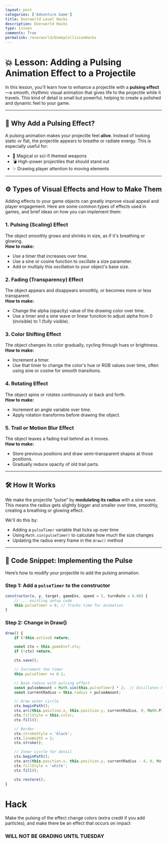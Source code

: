 ```yaml
---
layout: post
categories: ['Adventure Game']
title: Overworld Level Hacks
description: Overworld Hacks
type: issues
comments: True
permalink: /overworld/EnemyCollisionHacks
---
```


# 💥 Lesson: Adding a Pulsing Animation Effect to a Projectile

In this lesson, you'll learn how to enhance a projectile with a **pulsing effect**—a smooth, rhythmic visual animation that gives life to the projectile while it travels. This kind of detail is small but powerful, helping to create a polished and dynamic feel to your game.

---

## 🎯 Why Add a Pulsing Effect?

A pulsing animation makes your projectile feel **alive**. Instead of looking static or flat, the projectile appears to breathe or radiate energy. This is especially useful for:

- 🔮 Magical or sci-fi themed weapons
- 💣 High-power projectiles that should stand out
- ✨ Drawing player attention to moving elements

---

## ⚙️ Types of Visual Effects and How to Make Them

Adding effects to your game objects can greatly improve visual appeal and player engagement. Here are some common types of effects used in games, and brief ideas on how you can implement them:

### 1. **Pulsing (Scaling) Effect**  
The object smoothly grows and shrinks in size, as if it's breathing or glowing.  
**How to make:**  
- Use a timer that increases over time.  
- Use a sine or cosine function to oscillate a size parameter.  
- Add or multiply this oscillation to your object's base size.

### 2. **Fading (Transparency) Effect**  
The object appears and disappears smoothly, or becomes more or less transparent.  
**How to make:**  
- Change the alpha (opacity) value of the drawing color over time.  
- Use a timer and a sine wave or linear function to adjust alpha from 0 (invisible) to 1 (fully visible).

### 3. **Color Shifting Effect**  
The object changes its color gradually, cycling through hues or brightness.  
**How to make:**  
- Increment a timer.  
- Use that timer to change the color's hue or RGB values over time, often using sine or cosine for smooth transitions.

### 4. **Rotating Effect**  
The object spins or rotates continuously or back and forth.  
**How to make:**  
- Increment an angle variable over time.  
- Apply rotation transforms before drawing the object.

### 5. **Trail or Motion Blur Effect**  
The object leaves a fading trail behind as it moves.  
**How to make:**  
- Store previous positions and draw semi-transparent shapes at those positions.  
- Gradually reduce opacity of old trail parts.

---
## 🛠️ How It Works

We make the projectile “pulse” by **modulating its radius** with a sine wave. This means the radius gets slightly bigger and smaller over time, smoothly, creating a breathing or glowing effect.

We'll do this by:
- Adding a `pulseTimer` variable that ticks up over time
- Using `Math.sin(pulseTimer)` to calculate how much the size changes
- Updating the radius every frame in the `draw()` method

---

## 🧱 Code Snippet: Implementing the Pulse

Here’s how to modify your projectile to add the pulsing animation.

### Step 1: Add a `pulseTimer` to the constructor

```js
constructor(x, y, target, gameEnv, speed = 5, turnRate = 0.08) {
    // ... existing setup code
    this.pulseTimer = 0; // Tracks time for animation
}
```
### Step 2: Change in Draw()

```js
draw() {
    if (!this.active) return;

    const ctx = this.gameEnv?.ctx;
    if (!ctx) return;

    ctx.save();

    // Increment the timer
    this.pulseTimer += 0.1;

    // Base radius with pulsing effect
    const pulseAmount = Math.sin(this.pulseTimer) * 2;  // Oscillates between -2 and +2
    const currentRadius = this.radius + pulseAmount;

    // Draw outer circle
    ctx.beginPath();
    ctx.arc(this.position.x, this.position.y, currentRadius, 0, Math.PI * 2);
    ctx.fillStyle = this.color;
    ctx.fill();

    // Border
    ctx.strokeStyle = 'black';
    ctx.lineWidth = 2;
    ctx.stroke();

    // Inner circle for detail
    ctx.beginPath();
    ctx.arc(this.position.x, this.position.y, currentRadius - 4, 0, Math.PI * 2);
    ctx.fillStyle = 'white';
    ctx.fill();

    ctx.restore();
}
```


# Hack
Make the pulsing of the effect change colors (extra credit if you add particles), and make there be an effect that occurs on impact
### WILL NOT BE GRADING UNTIL TUESDAY


